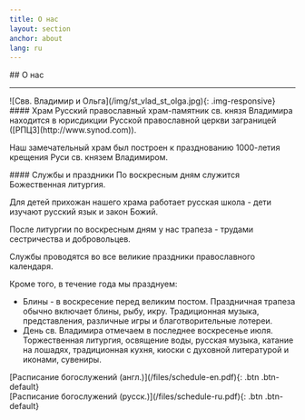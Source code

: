 ```yaml
---
title: О нас
layout: section
anchor: about
lang: ru
---
```

<div class="section-title center" markdown="1">
## О нас

-----
</div>

<div class="row">
<div class="col-md-4" markdown="1">
![Свв. Владимир и Ольга](/img/st_vlad_st_olga.jpg){: .img-responsive}
</div>

<div class="col-md-4 text-left" markdown="1">
#### Храм
Русский православный храм-памятник св. князя Владимира находится в юрисдикции Русской православной церкви
заграницей ([РПЦЗ](http://www.synod.com)).

Наш замечательный храм был построен к празднованию 1000-летия крещения Руси св. князем Владимиром.
</div>

<div class="col-md-4 text-left checklist" markdown="1">
#### Службы и праздники
По воскресным дням служится Божественная литургия.

Для детей прихожан нашего храма работает русская школа - дети изучают русский язык и
закон Божий.

После литургии по воскресным дням у нас трапеза - трудами сестричества и добровольцев.

Службы проводятся во все великие праздники православного календаря.

Кроме того, в течение года мы празднуем:
* Блины - в воскресение перед великим постом. Праздничная трапеза обычно включает блины, рыбу, икру.
  Традиционная музыка, представления, различные игры и благотворительные лотереи.
  <!-- В этом году Блины будут **17-го февраля**, сразу после Божественой литургии.
  Пожалуйста, приобретайте билеты заранее. Обращаться к м. Тамаре лично. -->
* День св. Владимира отмечаем в последнее воскресенье июля. 
  <!-- В этом году праздник отмечаем в воскресенье 28 июля. -->
  Торжественная литургия,
  освящение воды, русская музыка, катание на лошадях, традиционная кухня, киоски с духовной литературой и иконами, сувениры.
  <!-- <b>В прошлом году казаки Филадельфии устроили "Казачью заставу", прямо территории нашего храма.
  Прихожане и гости смогли ознакомиться с экспозицией оружия, увидеть как владеют шашками достойные сыны отечества в наше время. А также - проверить себя на меткость в стрельбе из лука, и увидеть настоящего боевого коня!</b> Надеемся что в этом году казаки снова будут на нашем празднике. -->
</div>
</div>

<div class="space"></div>
<!-- <div class="section-title center" markdown="1">
##  Service Schedule

-----
</div> -->

<div class="row">
<div class="col-md-4 col-md-offset-2 text-center center" markdown="1">
[Расписание богослужений (англ.)](/files/schedule-en.pdf){: .btn .btn-default}
</div>
<div class="col-md-4 text-center center" markdown="1">
[Расписание богослужений (русск.)](/files/schedule-ru.pdf){: .btn .btn-default}
</div>
</div>
